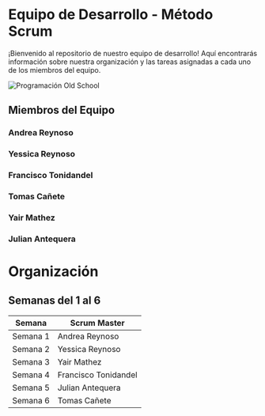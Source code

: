 # Equipo de Desarrollo - Método Scrum

¡Bienvenido al repositorio de nuestro equipo de desarrollo! Aquí encontrarás información sobre nuestra organización y las tareas asignadas a cada uno de los miembros del equipo.

![Programación Old School](Programación%20Old%20School%20(1).gif)


## Miembros del Equipo

### Andrea Reynoso 


### Yessica Reynoso


### Francisco Tonidandel


### Tomas Cañete


### Yair Mathez


### Julian Antequera

# Organización 

## Semanas del 1 al 6

| Semana   | Scrum Master           |
|----------|------------------------|
| Semana 1 | Andrea Reynoso         |
| Semana 2 | Yessica Reynoso        |
| Semana 3 | Yair Mathez            |
| Semana 4 | Francisco Tonidandel   |
| Semana 5 | Julian Antequera       |
| Semana 6 | Tomas Cañete           |



